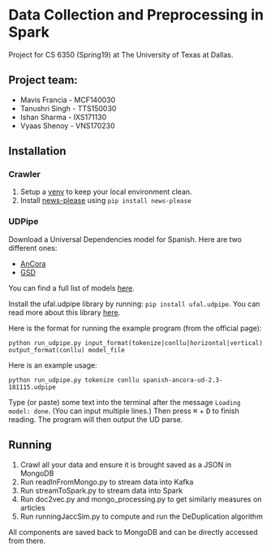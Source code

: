 # Data Collection and Preprocessing in Spark

Project for CS 6350 (Spring19) at The University of Texas at Dallas. 

## Project team: 
* Mavis Francia - MCF140030
* Tanushri Singh - TTS150030
* Ishan Sharma - IXS171130
* Vyaas Shenoy - VNS170230


## Installation

### Crawler

1. Setup a [venv](https://docs.python.org/3/library/venv.html) to keep your local environment clean. 
2. Install [news-please](https://github.com/fhamborg/news-please) using `pip install news-please` 

### UDPipe

Download a Universal Dependencies model for Spanish. Here are two different ones:
* [AnCora](https://lindat.mff.cuni.cz/repository/xmlui/bitstream/handle/11234/1-2898/spanish-ancora-ud-2.3-181115.udpipe?sequence=75&isAllowed=y)
* [GSD](https://lindat.mff.cuni.cz/repository/xmlui/bitstream/handle/11234/1-2898/spanish-gsd-ud-2.3-181115.udpipe?sequence=74&isAllowed=y)

You can find a full list of models [here](https://lindat.mff.cuni.cz/repository/xmlui/handle/11234/1-2898).

Install the ufal.udpipe library by running: `pip install ufal.udpipe`. You can read more about this library [here](https://pypi.org/project/ufal.udpipe/).

Here is the format for running the example program (from the official page):

```
python run_udpipe.py input_format(tokenize|conllu|horizontal|vertical) output_format(conllu) model_file
```

Here is an example usage:
```
python run_udpipe.py tokenize conllu spanish-ancora-ud-2.3-181115.udpipe
```

Type (or paste) some text into the terminal after the message `Loading model: done`. (You can input multiple lines.)
Then press <kbd>⌘</kbd> + <kbd>D</kbd> to finish reading. The program will then output the UD parse.


## Running

1. Crawl all your data and ensure it is brought saved as a JSON in MongoDB
2. Run readInFromMongo.py to stream data into Kafka
3. Run streamToSpark.py to stream data into Spark
4. Run doc2vec.py and mongo_processing.py to get similariy measures on articles
5. Run runningJaccSim.py to compute and run the DeDuplication algorithm 


All components are saved back to MongoDB and can be directly accessed from there.
